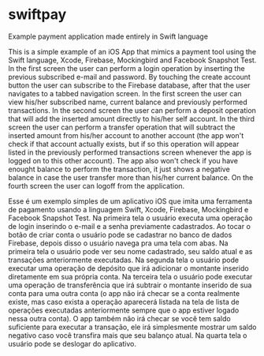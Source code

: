 # swiftpay
Example payment application made entirely in Swift language

This is a simple example of an iOS App that mimics a payment tool using the Swift language, Xcode, Firebase, Mockingbird and Facebook Snapshot Test.
In the first screen the user can perform a login operation by inserting the previous subscribed e-mail and password. By touching the create account button the user can subscribe to the Firebase database, after that the user navigates to a tabbed navigation screen. In the first screen the user can view his/her subscribed name, current balance and previously performed transactions. In the second screen the user can perform a deposit operation that will add the inserted amount directly to his/her self account. In the third screen the user can perform a transfer operation that will subtract the inserted amount from his/her account to another account (the app won't check if that account actually exists, but if so this operation will appear listed in the previously performed transactions screen whenever the app is logged on to this other account). The app also won't check if you have enought balance to perform the transaction, it just shows a negative balance in case the user transfer more than his/her current balance. On the fourth screen the user can logoff from the application.

Esse é um exemplo simples de um aplicativo iOS que imita uma ferramenta de pagamento usando a linguagem Swift, Xcode, Firebase, Mockingbird e Facebook Snapshot Test. Na primeira tela o usuário executa uma operação de login inserindo o e-mail e a senha previamente cadastrados. Ao tocar o botão de criar conta o usuário pode se cadastrar no banco de dados Firebase, depois disso o usuário navega pra uma tela com abas. Na primeira tela o usuário pode ver seu nome cadastrado, seu saldo atual e as transações anteriormente executadas. Na segunda tela o usuário pode executar uma operação de depósito que irá adicionar o montante inserido diretamente em sua própria conta. Na terceira tela o usuário pode executar uma operação de transferência que irá subtrair o montante inserido de sua conta para uma outra conta (o app não irá checar se a conta realmente existe, mas caso exista a operação aparecerá listada na tela de lista de operações executadas anteriormente sempre que o app estiver logado nessa outra conta). O app também não irá checar se você tem saldo suficiente para executar a transação, ele irá simplesmente mostrar um saldo negativo caso você transfira mais que seu balanço atual. Na quarta tela o usuário pode se deslogar do aplicativo.
